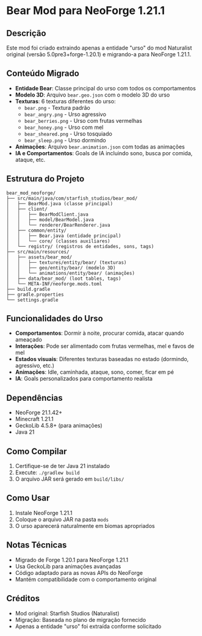 # Bear Mod para NeoForge 1.21.1

## Descrição
Este mod foi criado extraindo apenas a entidade "urso" do mod Naturalist original (versão 5.0pre3+forge-1.20.1) e migrando-a para NeoForge 1.21.1.

## Conteúdo Migrado
- **Entidade Bear**: Classe principal do urso com todos os comportamentos
- **Modelo 3D**: Arquivo `bear.geo.json` com o modelo 3D do urso
- **Texturas**: 6 texturas diferentes do urso:
  - `bear.png` - Textura padrão
  - `bear_angry.png` - Urso agressivo
  - `bear_berries.png` - Urso com frutas vermelhas
  - `bear_honey.png` - Urso com mel
  - `bear_sheared.png` - Urso tosquiado
  - `bear_sleep.png` - Urso dormindo
- **Animações**: Arquivo `bear.animation.json` com todas as animações
- **IA e Comportamentos**: Goals de IA incluindo sono, busca por comida, ataque, etc.

## Estrutura do Projeto
```
bear_mod_neoforge/
├── src/main/java/com/starfish_studios/bear_mod/
│   ├── BearMod.java (classe principal)
│   ├── client/
│   │   ├── BearModClient.java
│   │   ├── model/BearModel.java
│   │   └── renderer/BearRenderer.java
│   ├── common/entity/
│   │   ├── Bear.java (entidade principal)
│   │   └── core/ (classes auxiliares)
│   └── registry/ (registros de entidades, sons, tags)
├── src/main/resources/
│   ├── assets/bear_mod/
│   │   ├── textures/entity/bear/ (texturas)
│   │   ├── geo/entity/bear/ (modelo 3D)
│   │   └── animations/entity/bear/ (animações)
│   ├── data/bear_mod/ (loot tables, tags)
│   └── META-INF/neoforge.mods.toml
├── build.gradle
├── gradle.properties
└── settings.gradle
```

## Funcionalidades do Urso
- **Comportamentos**: Dormir à noite, procurar comida, atacar quando ameaçado
- **Interações**: Pode ser alimentado com frutas vermelhas, mel e favos de mel
- **Estados visuais**: Diferentes texturas baseadas no estado (dormindo, agressivo, etc.)
- **Animações**: Idle, caminhada, ataque, sono, comer, ficar em pé
- **IA**: Goals personalizados para comportamento realista

## Dependências
- NeoForge 21.1.42+
- Minecraft 1.21.1
- GeckoLib 4.5.8+ (para animações)
- Java 21

## Como Compilar
1. Certifique-se de ter Java 21 instalado
2. Execute: `./gradlew build`
3. O arquivo JAR será gerado em `build/libs/`

## Como Usar
1. Instale NeoForge 1.21.1
2. Coloque o arquivo JAR na pasta `mods`
3. O urso aparecerá naturalmente em biomas apropriados

## Notas Técnicas
- Migrado de Forge 1.20.1 para NeoForge 1.21.1
- Usa GeckoLib para animações avançadas
- Código adaptado para as novas APIs do NeoForge
- Mantém compatibilidade com o comportamento original

## Créditos
- Mod original: Starfish Studios (Naturalist)
- Migração: Baseada no plano de migração fornecido
- Apenas a entidade "urso" foi extraída conforme solicitado

